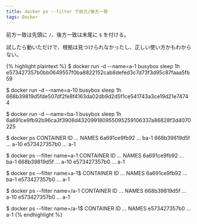 ```yaml
---
title: docker ps --filter で前方/後方一致
tags: Docker
---
```

前方一致は先頭に `/`、後方一致は末尾に `$` を付ける。

試したら動いただけで、根拠は見つけられなかったし、正しい使い方かもわからない。

{% highlight plaintext %}
$ docker run -d --name=a-1 busybox sleep 1h
e573427357b0bb0649557f0ba8822152cab8defed3c7d73f3d95c87faaa5fb59

$ docker run -d --name=a-10 busybox sleep 1h
668b39819d5fde507df2fe8f4163da02db9d2d5f1ce541743a3ce19d21e74744

$ docker run -d --name=ba-1 busybox sleep 1h
6a691ce9fb92b96ca3f3908d432099180955095259106337a86828f3d4070225

$ docker ps
CONTAINER ID        ...        NAMES
6a691ce9fb92        ...        ba-1
668b39819d5f        ...        a-10
e573427357b0        ...        a-1

$ docker ps --filter name=a-1
CONTAINER ID        ...        NAMES
6a691ce9fb92        ...        ba-1
668b39819d5f        ...        a-10
e573427357b0        ...        a-1

$ docker ps --filter name=a-1$
CONTAINER ID        ...        NAMES
6a691ce9fb92        ...        ba-1
e573427357b0        ...        a-1

$ docker ps --filter name=/a-1
CONTAINER ID        ...        NAMES
668b39819d5f        ...        a-10
e573427357b0        ...        a-1

$ docker ps --filter name=/a-1$
CONTAINER ID        ...        NAMES
e573427357b0        ...        a-1
{% endhighlight %}
